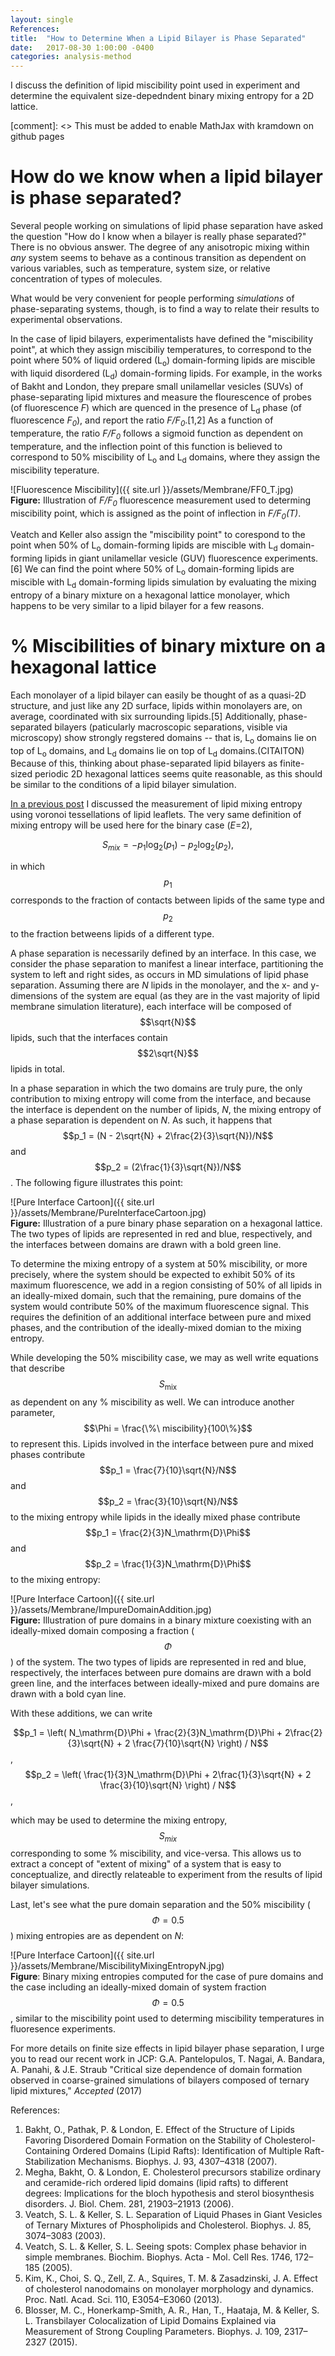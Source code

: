 ```yaml
---
layout: single
References:
title:  "How to Determine When a Lipid Bilayer is Phase Separated"
date:   2017-08-30 1:00:00 -0400
categories: analysis-method
---
```


I discuss the definition of lipid miscibility point used in experiment and determine the equivalent size-depedndent binary mixing entropy for a 2D lattice.

[comment]: <> This must be added to enable MathJax with kramdown on github pages
<script type="text/javascript" async
  src="https://cdn.mathjax.org/mathjax/latest/MathJax.js?config=TeX-MML-AM_CHTML">
</script>

# How do we know when a lipid bilayer is phase separated?

Several people working on simulations of lipid phase separation have asked the question "How do I know when a bilayer is really phase separated?" There is no obvious answer. The degree of any anisotropic mixing within *any* system seems to behave as a continous transition as dependent on various variables, such as temperature, system size, or relative concentration of types of molecules.

What would be very convenient for people performing *simulations* of phase-separating systems, though, is to find a way to relate their results to experimental observations.

In the case of lipid bilayers, experimentalists have defined the "miscibility point", at which they assign miscibiliy temperatures, to correspond to the point where 50% of liquid ordered (L<sub>o</sub>) domain-forming lipids are miscible with liquid disordered (L<sub>d</sub>) domain-forming lipids. For example, in the works of Bakht and London, they prepare small unilamellar vesicles (SUVs) of phase-separating lipid mixtures and measure the flourescence of probes (of fluorescence *F*) which are quenced in the presence of L<sub>d</sub> phase (of fluorescence *F<sub>0</sub>*), and report the ratio *F/F<sub>0</sub>*.[1,2] As a function of temperature, the ratio *F/F<sub>0</sub>*  follows a sigmoid function as dependent on temperature, and the inflection point of this function is believed to correspond to 50% miscibility of L<sub>o</sub> and L<sub>d</sub> domains, where they assign the miscibility teperature.

![Fluorescence Miscibility]({{ site.url }}/assets/Membrane/FF0_T.jpg)  
**Figure:** Illustration of *F/F<sub>0</sub>* fluorescence measurement used to determing miscibility point, which is assigned as the point of inflection in *F/F<sub>0</sub>(T)*.

Veatch and Keller also assign the "miscibility point" to corespond to the point when 50% of L<sub>o</sub> domain-forming lipids are miscible with L<sub>d</sub> domain-forming lipids in giant unilamellar vesicle (GUV) fluorescence experiments.[6] We can find the point where 50% of L<sub>o</sub> domain-forming lipids are miscible with L<sub>d</sub> domain-forming lipids simulation by evaluating the mixing entropy of a binary mixture on a hexagonal lattice monolayer, which happens to be very similar to a lipid bilayer for a few reasons.

# % Miscibilities of binary mixture on a hexagonal lattice
Each monolayer of a lipid bilayer can easily be thought of as a quasi-2D structure, and just like any 2D surface, lipids within monolayers are, on average, coordinated with six surrounding lipids.[5] Additionally, phase-separated bilayers (paticularly macroscopic separations, visible via microscopy) show strongly regstered domains -- that is, L<sub>o</sub> domains lie on top of L<sub>o</sub> domains, and L<sub>d</sub> domains lie on top of L<sub>d</sub> domains.(CITAITON) Because of this, thinking about phase-separated lipid bilayers as finite-sized periodic 2D hexagonal lattices seems quite reasonable, as this should be similar to the conditions of a lipid bilayer simulation.

[In a previous post](https://gpantel.github.io/analysis-method/mixent/) I discussed the measurement of lipid mixing entropy using voronoi tessellations of lipid leaflets. The very same definition of mixing entropy will be used here for the binary case (*E*=2),

$$S_{mix} = -p_1 \log_2(p_1) -p_2 \log_2(p_2),$$

 in which $$p_1$$ corresponds to the fraction of contacts between lipids of the same type and $$p_2$$ to the fraction betweens lipids of a different type.

A phase separation is necessarily defined by an interface. In this case, we consider the phase separation to manifest a linear interface, partitioning the system to left and right sides, as occurs in MD simulations of lipid phase separation. Assuming there are *N* lipids in the monolayer, and the x- and y-dimensions of the system are equal (as they are in the vast majority of lipid membrane simulation literature), each interface will be composed of $$\sqrt{N}$$ lipids, such that the interfaces contain $$2\sqrt{N}$$ lipids in total.

In a phase separation in which the two domains are truly pure, the only contribution to mixing entropy will come from the interface, and because the interface is dependent on the number of lipids, *N*, the mixing entropy of a phase separation is dependent on *N*. As such, it happens that $$p_1 = (N - 2\sqrt{N} + 2\frac{2}{3}\sqrt{N})/N$$ and $$p_2 = (2\frac{1}{3}\sqrt{N})/N$$. The following figure illustrates this point:

![Pure Interface Cartoon]({{ site.url }}/assets/Membrane/PureInterfaceCartoon.jpg)  
**Figure:** Illustration of a pure binary phase separation on a hexagonal lattice. The two types of lipids are represented in red and blue, respectively, and the interfaces between domains are drawn with a bold green line.

To determine the mixing entropy of a system at 50% miscibility, or more precisely, where the system should be expected to exhibit 50% of its maximum fluorescence, we add in a region consisting of 50% of all lipids in an ideally-mixed domain, such that the remaining, pure domains of the system would contribute 50% of the maximum fluorescence signal. This requires the definition of an additional interface between pure and mixed phases, and the contribution of the ideally-mixed domian to the mixing entropy.

While developing the 50% miscibility case, we may as well write equations that describe $$S_\mathrm{mix}$$ as dependent on any % miscibility as well. We can introduce another parameter, $$\Phi = \frac{\%\ miscibility}{100\%}$$ to represent this. Lipids involved in the interface between pure and mixed phases contribute $$p_1 = \frac{7}{10}\sqrt{N}/N$$ and $$p_2 = \frac{3}{10}\sqrt{N}/N$$ to the mixing entropy while lipids in the ideally mixed phase contribute $$p_1 = \frac{2}{3}N_\mathrm{D}\Phi$$ and $$p_2 = \frac{1}{3}N_\mathrm{D}\Phi$$ to the mixing entropy:

![Pure Interface Cartoon]({{ site.url }}/assets/Membrane/ImpureDomainAddition.jpg)  
**Figure:** Illustration of pure domains in a binary mixture coexisting with an ideally-mixed domain composing a fraction ($$\Phi$$) of the system. The two types of lipids are represented in red and blue, respectively, the interfaces between pure domains are drawn with a bold green line, and the interfaces between ideally-mixed and pure domains are drawn with a bold cyan line.

With these additions, we can write

$$p_1 = \left( N_\mathrm{D}\Phi + \frac{2}{3}N_\mathrm{D}\Phi + 2\frac{2}{3}\sqrt{N} + 2 \frac{7}{10}\sqrt{N} \right) / N$$,
$$p_2 = \left( \frac{1}{3}N_\mathrm{D}\Phi + 2\frac{1}{3}\sqrt{N} + 2 \frac{3}{10}\sqrt{N} \right) / N$$,

which may be used to determine the mixing entropy, $$S_{mix}$$ corresponding to some % miscibility, and vice-versa. This allows us to extract a concept of "extent of mixing" of a system that is easy to conceptualize, and directly relateable to experiment from the results of lipid bilayer simulations.

Last, let's see what the pure domain separation and the 50% miscibility ($$\Phi = 0.5$$) mixing entropies are as dependent on *N*:

![Pure Interface Cartoon]({{ site.url }}/assets/Membrane/MiscibilityMixingEntropyN.jpg)  
**Figure**: Binary mixing entropies computed for the case of pure domains and the case including an ideally-mixed domain of system fraction $$\Phi = 0.5$$, similar to the miscibility point used to determing miscibility temperatures in fluoresence experiments.

For more details on finite size effects in lipid bilayer phase separation, I urge you to read our recent work in JCP:
G.A. Pantelopulos, T. Nagai, A. Bandara, A. Panahi, & J.E. Straub "Critical size dependence of domain formation observed in coarse-grained simulations of bilayers composed of ternary lipid mixtures," *Accepted* (2017)

References:
1. Bakht, O., Pathak, P. & London, E. Effect of the Structure of Lipids Favoring Disordered Domain Formation on the Stability of Cholesterol-Containing Ordered Domains (Lipid Rafts): Identification of Multiple Raft-Stabilization Mechanisms. Biophys. J. 93, 4307–4318 (2007).
2. Megha, Bakht, O. & London, E. Cholesterol precursors stabilize ordinary and ceramide-rich ordered lipid domains (lipid rafts) to different degrees: Implications for the bloch hypothesis and sterol biosynthesis disorders. J. Biol. Chem. 281, 21903–21913 (2006).
3. Veatch, S. L. & Keller, S. L. Separation of Liquid Phases in Giant Vesicles of Ternary Mixtures of Phospholipids and Cholesterol. Biophys. J. 85, 3074–3083 (2003).
4. Veatch, S. L. & Keller, S. L. Seeing spots: Complex phase behavior in simple membranes. Biochim. Biophys. Acta - Mol. Cell Res. 1746, 172–185 (2005).
5. Kim, K., Choi, S. Q., Zell, Z. A., Squires, T. M. & Zasadzinski, J. A. Effect of cholesterol nanodomains on monolayer morphology and dynamics. Proc. Natl. Acad. Sci. 110, E3054–E3060 (2013).
6. Blosser, M. C., Honerkamp-Smith, A. R., Han, T., Haataja, M. & Keller, S. L. Transbilayer Colocalization of Lipid Domains Explained via Measurement of Strong Coupling Parameters. Biophys. J. 109, 2317–2327 (2015).
